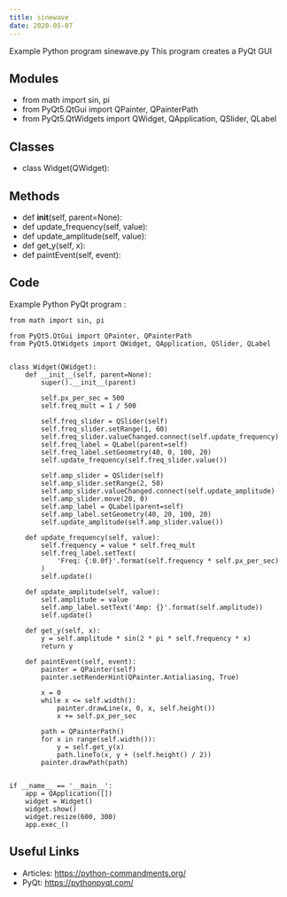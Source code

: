 ```yaml
---
title: sinewave
date: 2020-05-07
---
```

Example Python program sinewave.py
This program creates a PyQt GUI

## Modules

* from math import sin, pi
* from PyQt5.QtGui import QPainter, QPainterPath
* from PyQt5.QtWidgets import QWidget, QApplication, QSlider, QLabel

## Classes

* class Widget(QWidget):

## Methods

* def __init__(self, parent=None):
* def update_frequency(self, value):
* def update_amplitude(self, value):
* def get_y(self, x):
* def paintEvent(self, event):

## Code

Example Python PyQt program :

    from math import sin, pi
    
    from PyQt5.QtGui import QPainter, QPainterPath
    from PyQt5.QtWidgets import QWidget, QApplication, QSlider, QLabel
    
    
    class Widget(QWidget):
        def __init__(self, parent=None):
            super().__init__(parent)
    
            self.px_per_sec = 500
            self.freq_mult = 1 / 500
    
            self.freq_slider = QSlider(self)
            self.freq_slider.setRange(1, 60)
            self.freq_slider.valueChanged.connect(self.update_frequency)
            self.freq_label = QLabel(parent=self)
            self.freq_label.setGeometry(40, 0, 100, 20)
            self.update_frequency(self.freq_slider.value())
    
            self.amp_slider = QSlider(self)
            self.amp_slider.setRange(2, 50)
            self.amp_slider.valueChanged.connect(self.update_amplitude)
            self.amp_slider.move(20, 0)
            self.amp_label = QLabel(parent=self)
            self.amp_label.setGeometry(40, 20, 100, 20)
            self.update_amplitude(self.amp_slider.value())
    
        def update_frequency(self, value):
            self.frequency = value * self.freq_mult
            self.freq_label.setText(
                'Freq: {:0.0f}'.format(self.frequency * self.px_per_sec)
            )
            self.update()
    
        def update_amplitude(self, value):
            self.amplitude = value
            self.amp_label.setText('Amp: {}'.format(self.amplitude))
            self.update()
    
        def get_y(self, x):
            y = self.amplitude * sin(2 * pi * self.frequency * x)
            return y
    
        def paintEvent(self, event):
            painter = QPainter(self)
            painter.setRenderHint(QPainter.Antialiasing, True)
    
            x = 0
            while x <= self.width():
                painter.drawLine(x, 0, x, self.height())
                x += self.px_per_sec
    
            path = QPainterPath()
            for x in range(self.width()):
                y = self.get_y(x)
                path.lineTo(x, y + (self.height() / 2))
            painter.drawPath(path)
    
    
    if __name__ == '__main__':
        app = QApplication([])
        widget = Widget()
        widget.show()
        widget.resize(600, 300)
        app.exec_()

## Useful Links

- Articles: https://python-commandments.org/
- PyQt: https://pythonpyqt.com/
